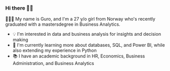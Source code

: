 ### Hi there 👋🏼 
🙋🏼‍♀️ My name is Guro, and I'm a 27 y/o girl from Norway who's recently graduated with a mastersdegree in Business Analytics.

- 💡 I'm interested in data and business analysis for insights and decision making
- 🌱 I'm currently learning more about databases, SQL, and Power BI, while also extending my experience in Python
- 📚 I have an academic background in HR, Economics, Business Administration, and Business Analytics
